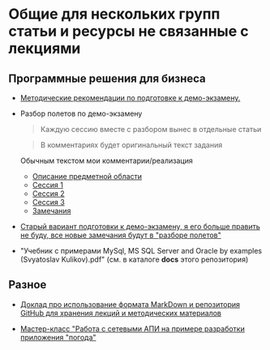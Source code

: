 # Общие для нескольких групп статьи и ресурсы не связанные с лекциями

## Программные решения для бизнеса

* [Методические рекомендации по подготовке к демо-экзамену.](articles/demo_toc.md)

* Разбор полетов по демо-экзамену
    >Каждую сессию вместе с разбором вынес в отдельные статьи

    >В комментариях будет оригинальный текст задания

    Обычным текстом мои комментарии/реализация

    * [Описание предметной области](articles/demo_intro.md)
    * [Сессия 1](articles/demo_session1.md)
    * [Сессия 2](articles/demo_session2.md)
    * [Сессия 3](articles/demo_session3.md)
    * [Замечания](articles/demo_comments.md)


* [Старый вариант подготовки к демо-экзамену, я его больше править не буду, все новые замечания будут в "разборе полетов"](articles/task.md)

* "Учебник с примерами MySql, MS SQL Server and Oracle by examples (Svyatoslav Kulikov).pdf" (см. в каталоге **docs** этого репозитория) 

## Разное

* [Доклад про использование формата MarkDown и репозитория GitHub для хранения лекций и методических материалов](articles/doklad.md)

* [Мастер-класс "Работа с сетевыми АПИ на примере разработки приложения "погода"](articles/mc_weather.md)
